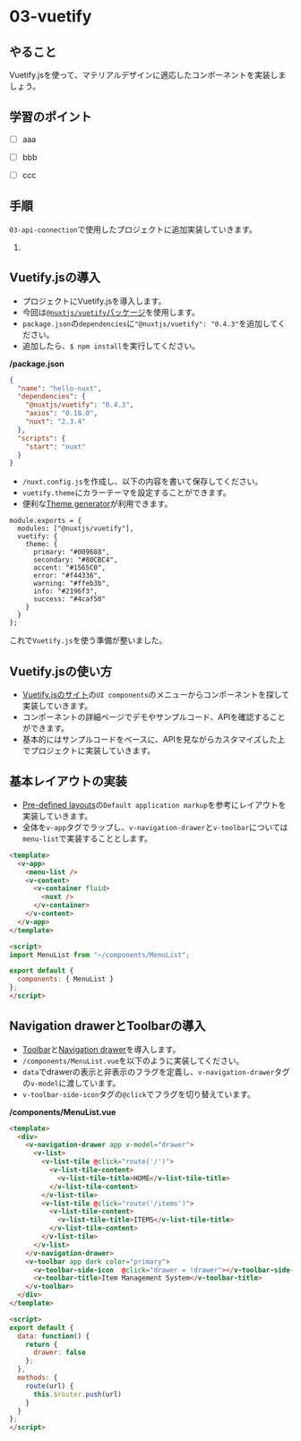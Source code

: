 # 03-vuetify


## やること

Vuetify.jsを使って、マテリアルデザインに適応したコンポーネントを実装しましょう。


## 学習のポイント

- [ ] aaa
- [ ] bbb
- [ ] ccc


## 手順

`03-api-connection`で使用したプロジェクトに追加実装していきます。

1. [](#)



## Vuetify.jsの導入

- プロジェクトにVuetify.jsを導入します。
- 今回は[`@nuxtjs/vuetify`パッケージ](https://github.com/nuxt-community/modules/tree/master/packages/vuetify)を使用します。
- `package.json`の`dependencies`に`"@nuxtjs/vuetify": "0.4.3"`を追加してください。
- 追加したら、`$ npm install`を実行してください。

**/package.json**

```json
{
  "name": "hello-nuxt",
  "dependencies": {
    "@nuxtjs/vuetify": "0.4.3",
    "axios": "0.18.0",
    "nuxt": "2.3.4"
  },
  "scripts": {
    "start": "nuxt"
  }
}
```

- `/nuxt.config.js`を作成し、以下の内容を書いて保存してください。
- `vuetify.theme`にカラーテーマを設定することができます。
- 便利な[Theme generator](https://vuetifyjs.com/ja/theme-generator)が利用できます。

```
module.exports = {
  modules: ["@nuxtjs/vuetify"],
  vuetify: {
    theme: {
      primary: "#009688",
      secondary: "#80CBC4",
      accent: "#1565C0",
      error: "#f44336",
      warning: "#ffeb3b",
      info: "#2196f3",
      success: "#4caf50"
    }
  }
};
```

これで`Vuetify.js`を使う準備が整いました。


## Vuetify.jsの使い方

- [Vuetify.jsのサイト](https://vuetifyjs.com/ja/)の`UI components`のメニューからコンポーネントを探して実装していきます。
- コンポーネントの詳細ページでデモやサンプルコード、APIを確認することができます。
- 基本的にはサンプルコードをベースに、APIを見ながらカスタマイズした上でプロジェクトに実装していきます。


## 基本レイアウトの実装

- [Pre-defined layouts](https://vuetifyjs.com/ja/layout/pre-defined)の`Default application markup`を参考にレイアウトを実装していきます。
- 全体を`v-app`タグでラップし、`v-navigation-drawer`と`v-toolbar`については`menu-list`で実装することとします。

```html
<template>
  <v-app>
    <menu-list />
    <v-content>
      <v-container fluid>
        <nuxt />
      </v-container>
    </v-content>
  </v-app>
</template>

<script>
import MenuList from "~/components/MenuList";

export default {
  components: { MenuList }
};
</script>
```


## Navigation drawerとToolbarの導入

- [Toolbar](https://vuetifyjs.com/ja/components/toolbars)と[Navigation drawer](https://vuetifyjs.com/ja/components/navigation-drawers)を導入します。
- `/components/MenuList.vue`を以下のように実装してください。
- `data`でdrawerの表示と非表示のフラグを定義し、`v-navigation-drawer`タグの`v-model`に渡しています。
- `v-toolbar-side-icon`タグの`@click`でフラグを切り替えています。

**/components/MenuList.vue**

```html
<template>
  <div>
    <v-navigation-drawer app v-model="drawer">
      <v-list>
        <v-list-tile @click="route('/')">
          <v-list-tile-content>
            <v-list-tile-title>HOME</v-list-tile-title>
          </v-list-tile-content>
        </v-list-tile>
        <v-list-tile @click="route('/items')">
          <v-list-tile-content>
            <v-list-tile-title>ITEMS</v-list-tile-title>
          </v-list-tile-content>
        </v-list-tile>
      </v-list>
    </v-navigation-drawer>
    <v-toolbar app dark color="primary">
      <v-toolbar-side-icon  @click="drawer = !drawer"></v-toolbar-side-icon>
      <v-toolbar-title>Item Management System</v-toolbar-title>
    </v-toolbar>
  </div>
</template>

<script>
export default {
  data: function() {
    return {
      drawer: false
    };
  },
  methods: {
    route(url) {
      this.$router.push(url)
    }
  }
};
</script>
```
